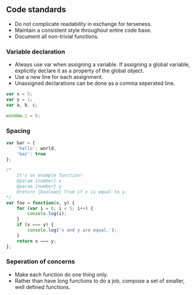 ## Code standards

* Do not complicate readability in exchange for terseness.
* Maintain a consistent style throughout entire code base.
* Document all non-trivial functions.

### Variable declaration

* Always use var when assigning a variable. If assigning a global variable,
explicitly declare it as a property of the global object.
* Use a new line for each assignment.
* Unassigned declarations can be done as a comma seperated line.

```js
var x = 5;
var y = 1;
var a, b, c;

window.z = 6;
```

### Spacing

```js
var bar = {
	'hello': world,
	'baz': true
};

/*
	It's an example function!
	@param {number} x
	@param {number} y
	@return {boolean} True if x is equal to y.
*/
var foo = function(x, y) {
	for (var i = 0; i < 5; i++) {
		console.log(i);
	}
	if (x === y) {
		console.log('x and y are equal.');
	}
	return x === y;
};
```

### Seperation of concerns

* Make each function do one thing only.
* Rather than have long functions to do a job, compose a set of smaller,
well defined functions.
